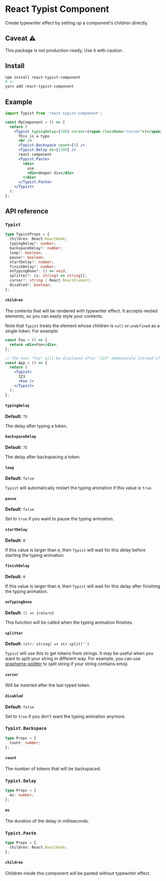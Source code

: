 # React Typist Component

Create typewriter effect by setting up a component's children directly.

## Caveat ⚠

This package is not production-ready, Use it with caution.

## Install

```bash
npm install react-typist-component
# or
yarn add react-typist-component
```

## Example

```jsx
import Typist from 'react-typist-component';

const MyComponent = () => {
  return (
    <Typist typingDelay={100} cursor={<span className="cursor">|</span>}>
      This is a typo
      <br />
      <Typist.Backspace count={5} />
      <Typist.Delay ms={1500} />
      react component
      <Typist.Paste>
        <div>
          use
          <div>deeper div</div>
        </div>
      </Typist.Paste>
    </Typist>
  );
};
```

## API reference

### `Typist`

```ts
type TypistProps = {
  children: React.ReactNode;
  typingDelay?: number;
  backspaceDelay?: number;
  loop?: boolean;
  pause?: boolean;
  startDelay?: number;
  finishDelay?: number;
  onTypingDone?: () => void;
  splitter?: (s: string) => string[];
  cursor?: string | React.ReactElement;
  disabled?: boolean;
};
```

#### `children`

The contents that will be rendered with typewriter effect. It accepts nested elements, so you can easily style your contents.

Note that `Typist` treats the element whose children is `null` or `undefined` as a single token. For example:

```jsx
const Foo = () => {
  return <div>Foo</div>;
};

// The text "Foo" will be displayed after "123" immediately instead of displayed seperately
const App = () => {
  return (
    <Typist>
      123
      <Foo />
    </Typist>
  );
};
```

#### `typingDelay`

**Default**: `75`

The delay after typing a token.

#### `backspaceDelay`

**Default**: `75`

The delay after backspacing a token.

#### `loop`

**Default**: `false`

`Typist` will automatically restart the typing animation if this value is `true`.

#### `pause`

**Default**: `false`

Set to `true` if you want to pause the typing animation.

#### `startDelay`

**Default**: `0`

If this value is larger than `0`, then `Typist` will wait for this delay before starting the typing animation.

#### `finishDelay`

**Default**: `0`

If this value is larger than `0`, then `Typist` will wait for this delay after finishing the typing animation.

#### `onTypingDone`

**Default**: `() => {return}`

This function will be called when the typing animation finishes.

#### `splitter`

**Default**: `(str: string) => str.split('')`

`Typist` will use this to get tokens from strings. It may be useful when you want to split your string in different way. For example, you can use [grapheme-splitter](https://github.com/orling/grapheme-splitter) to split string if your string contains emoji.

#### `cursor`

Will be inserted after the last typed token.

#### `disabled`

**Default**: `false`

Set to `true` if you don't want the typing animation anymore.

### `Typist.Backspace`

```ts
type Props = {
  count: number;
};
```

#### `count`

The number of tokens that will be backspaced.

### `Typist.Delay`

```ts
type Props = {
  ms: number;
};
```

#### `ms`

The duration of the delay in milliseconds.

### `Typist.Paste`

```ts
type Props = {
  children: React.ReactNode;
};
```

#### `children`

Children inside this component will be pasted without typewriter effect.
